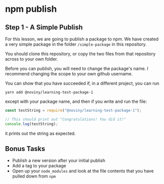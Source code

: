 # npm publish

## Step 1 - A Simple Publish

For this lesson, we are going to publish a package to npm. We have created a very simple package in the folder `/simple-package` in this repository.

You should clone this repository, or copy the two files from that repository across to your own folder.

Before you can publish, you will need to change the package's name. I recommend changing the scope to your own github username.

You can show that you have succeeded if, in a different project, you can run

```
yarn add @noviny/learning-test-package-1
```

except with your package name, and then if you write and run the file:

```js
const testString = require("@noviny/learning-test-package-1");

// This should print out "Congratulations! You did it!"
console.log(testString);
```

it prints out the string as expected.

## Bonus Tasks

- Publish a new version after your initial publish
- Add a tag to your package
- Open up your `node_modules` and look at the file contents that you have pulled down from `npm`
